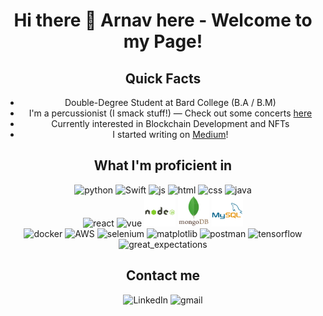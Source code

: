 
<h1 align="center">Hi there 👋 Arnav here - Welcome to my Page!</h1>

<div align='center'>

## Quick Facts
- Double-Degree Student at Bard College (B.A / B.M) 
- I'm a percussionist (I smack stuff!) — Check out some concerts [here](https://www.facebook.com/bardpercussion/)
- Currently interested in Blockchain Development and NFTs  
- I started writing on [Medium](https://medium.com/@arnavshirodkar)!
## What I'm proficient in
</div>

<div align='center'>
<img src="https://img.icons8.com/color/2x/python.png" alt="python" width="40" height="40"</img>
<img src="https://user-images.githubusercontent.com/66931126/202591372-97f0601c-2ff4-4bea-9d19-7ed3a15602b7.png" alt="Swift" width="40" height="40"/>
<img src="https://img.icons8.com/color/48/000000/javascript--v2.png" alt="js" width="40" height="40"/> 
<img src="https://img.icons8.com/color/48/000000/html-5--v1.png" alt="html" width="40" height="40"/>
<img src="https://img.icons8.com/color/48/000000/css3.png" alt="css" width="40" height="40"/>
<img src="https://img.icons8.com/color/2x/java-coffee-cup-logo.png" alt="java" width="40" height="40"/>
</div>

<div align='center'>
<img src="https://img.icons8.com/plasticine/100/000000/react.png" alt="react" width="50" height= "50"/>
<img src="https://img.icons8.com/color/48/000000/vue-js.png" alt="vue" width="50" height="50"/>
<img src="https://raw.githubusercontent.com/devicons/devicon/master/icons/nodejs/nodejs-original-wordmark.svg" alt="node" width="50" height="50"/>
<img src="https://raw.githubusercontent.com/devicons/devicon/master/icons/mongodb/mongodb-original-wordmark.svg" alt="mongo" width="50" height="50"/>
<img src="https://raw.githubusercontent.com/devicons/devicon/master/icons/mysql/mysql-original-wordmark.svg" alt="mysql" width="50" height="50"/>
</div>

<div align='center'>
<img src="https://img.icons8.com/fluency/48/000000/docker.png" alt="docker" width="50" height="50"/>
<img src="https://user-images.githubusercontent.com/66931126/202591533-86de793a-3fff-4019-9edd-85263e2114a2.png" alt="AWS" width="50" height"50"/>

<img src="https://img.icons8.com/fluency/48/000000/selenium-test-automation.png" alt="selenium" width="50" height="50"/>
<img src="https://matplotlib.org/_static/logo2.svg" alt="matplotlib" width="100" height="50"/>
<img src="https://user-images.githubusercontent.com/66931126/202590278-444beb86-1dbc-481d-a0fa-3876a1e96447.png" alt="postman" width="50" height="50"/>
<img src="https://img.icons8.com/color/48/000000/tensorflow.png" alt="tensorflow" width="50" height="50"/>
<img src="https://avatars.githubusercontent.com/u/31670619?s=200&v=4" alt="great_expectations" width="50" height="50"/>
</div>
 
<div align='center'>
<h2 align='center'>Contact me</h2>
<img src ="https://img.shields.io/badge/-ArnavShirodkar-blue?style=flat-square&logo=Linkedin&logoColor=white" alt = "LinkedIn" href = "https://www.linkedin.com/in/arnav-shirodkar/" height="30">
<img src ="https://img.shields.io/badge/-arnavshirodkar@gmail.com-c14438?style=flat-square&logo=Gmail&logoColor=white" alt = "gmail" href ="mailto:arnavshirodkar@gmail.com" height="30"/>
</div>
 
